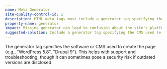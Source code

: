 ```yaml
---
name: Meta Generator
site-quality-control-id: 1
description: HTML meta tags must include a generator tag specifying the CMS.
property-name: generator
impact: Missing generator can lead to confusion about the site's platform.
suggested-solution: Include a generator tag specifying the CMS used (e.g., WordPress, Drupal).
---
```


The generator tag specifies the software or CMS used to create the page (e.g.,
"WordPress 5.8", "Drupal 9"). This helps with support and troubleshooting,
though it can sometimes pose a security risk if outdated versions are disclosed.
